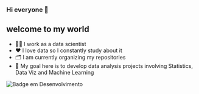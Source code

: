 ### Hi everyone 👋
## welcome to my world 

- 👩‍💻 I work as a data scientist
- ❤️ I love data so I constantly study about it
- 🗂️ I am currently organizing my repositories
- 🤖 My goal here is to develop data analysis projects involving Statistics, Data Viz and Machine Learning


![Badge em Desenvolvimento](http://img.shields.io/static/v1?label=STATUS&message=EM%20DESENVOLVIMENTO&color=GREEN&style=for-the-badge)
